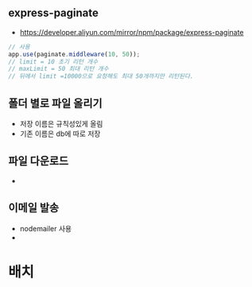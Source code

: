## express-paginate

-   https://developer.aliyun.com/mirror/npm/package/express-paginate

```js
// 사용
app.use(paginate.middleware(10, 50));
// limit = 10 초기 리턴 개수
// maxLimit = 50 최대 리턴 개수
// 뒤에서 limit =10000으로 요청해도 최대 50개까지만 리턴된다.
```

## 폴더 별로 파일 올리기

-   저장 이름은 규칙성있게 올림
-   기존 이름은 db에 따로 저장

## 파일 다운로드

-

## 이메일 발송

-   nodemailer 사용
-

# 배치
